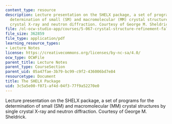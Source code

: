 ```yaml
---
content_type: resource
description: Lecture presentation on the SHELX package, a set of programs for the
  determination of small (SM) and macromolecular (MM) crystal structures by single
  crystal X-ray and neutron diffraction. Courtesy of George M. Sheldrick.
file: /ol-ocw-studio-app/courses/5-067-crystal-structure-refinement-fall-2009/3c5a5e00f071af4d04f377f9a52270e0_MIT5_067F09_lec2_shelx.pdf
file_size: 362859
file_type: application/pdf
learning_resource_types:
- Lecture Notes
license: https://creativecommons.org/licenses/by-nc-sa/4.0/
ocw_type: OCWFile
parent_title: Lecture Notes
parent_type: CourseSection
parent_uid: 05a47fae-3b79-bc99-c9f2-436006bd7e84
resourcetype: Document
title: The SHELX Package
uid: 3c5a5e00-f071-af4d-04f3-77f9a52270e0
---
```

Lecture presentation on the SHELX package, a set of programs for the determination of small (SM) and macromolecular (MM) crystal structures by single crystal X-ray and neutron diffraction. Courtesy of George M. Sheldrick.